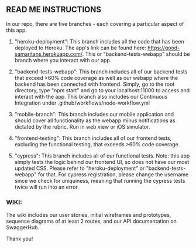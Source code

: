 ## READ ME INSTRUCTIONS
In our repo, there are five branches - each covering a particular aspect of this app.

1. "heroku-deployment": This branch includes all the code that has been deployed to Heroku. The app's link can be found here: https://good-samaritans.herokuapp.com/. This or "backend-tests-webapp" should be branch where you interact with our app.

2. "backend-tests-webapp": This branch includes all of our backend tests that exceed >60% code coverage as well as our webapp where the backend has been connected with frontend. Simply, go to the root directory, type "npm start" and go to your localhost:11000 to access and interact with the app. This branch also includes our Continuous Integration under .github/workflows/node-workflow.yml

3. "mobile-branch": This branch includes our mobile application and should cover all functionality as the webapp minus notifications as dictated by the rubric. Run in web view or iOS simulator.

4. "frontend-testing": This branch includes all of our frontend tests, excluding the functional testing, that exceeds >60% code coverage. 

5. "cypress": This branch includes all of our functional tests. Note: this app simply tests the logic behind our frontend UI, so does not have our most updated CSS. Please refer to "heroku-deployment" or "backend-tests-webapp" for that. For cypress registration, please change the username since we check for uniquiness, meaning that running the cypress tests twice will run into an error. 

### WIKI: 
The wiki includes our user stories, initial wireframes and prototypes, sequence diagrams of at least 2 routes, and our API documentation on SwaggerHub.

Thank you!
